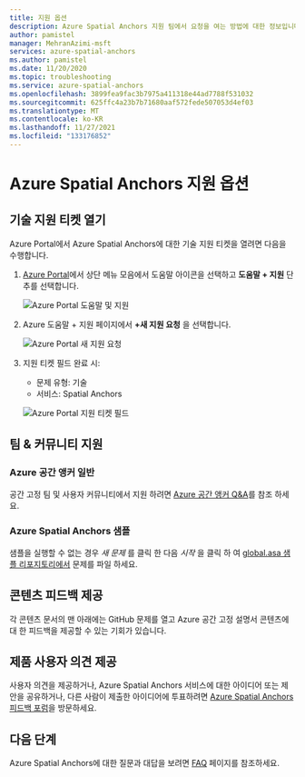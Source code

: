 ```yaml
---
title: 지원 옵션
description: Azure Spatial Anchors 지원 팀에서 요청을 여는 방법에 대한 정보입니다.
author: pamistel
manager: MehranAzimi-msft
services: azure-spatial-anchors
ms.author: pamistel
ms.date: 11/20/2020
ms.topic: troubleshooting
ms.service: azure-spatial-anchors
ms.openlocfilehash: 3899fea9fac3b7975a411318e44ad7788f531032
ms.sourcegitcommit: 625ffc4a23b7b71680aaf572fede507053d4ef03
ms.translationtype: MT
ms.contentlocale: ko-KR
ms.lasthandoff: 11/27/2021
ms.locfileid: "133176852"
---
```

# <a name="azure-spatial-anchors-support-options"></a>Azure Spatial Anchors 지원 옵션

## <a name="open-a-tech-support-ticket"></a>기술 지원 티켓 열기

Azure Portal에서 Azure Spatial Anchors에 대한 기술 지원 티켓을 열려면 다음을 수행합니다.

1. [Azure Portal](https://azure.microsoft.com/account/)에서 상단 메뉴 모음에서 도움말 아이콘을 선택하고 **도움말 + 지원** 단추를 선택합니다.

   ![Azure Portal 도움말 및 지원](./media/spatial-anchor-support.png)

1. Azure 도움말 + 지원 페이지에서 **+새 지원 요청** 을 선택합니다.

   ![Azure Portal 새 지원 요청](./media/spatial-anchor-support2.png)

1. 지원 티켓 필드 완료 시:

   - 문제 유형: 기술
   - 서비스: Spatial Anchors

   ![Azure Portal 지원 티켓 필드](./media/spatial-anchor-support3.png)

## <a name="team--community-support"></a>팀 & 커뮤니티 지원
### <a name="azure-spatial-anchors-general"></a>Azure 공간 앵커 일반
공간 고정 팀 및 사용자 커뮤니티에서 지원 하려면 [Azure 공간 앵커 Q&A](https://docs.microsoft.com/answers/topics/azure-spatial-anchors.html)를 참조 하세요.

### <a name="azure-spatial-anchors-samples"></a>Azure Spatial Anchors 샘플 
샘플을 실행할 수 없는 경우 _새 문제_ 를 클릭 한 다음 _시작_ 을 클릭 하 여 [global.asa 샘플 리포지토리에서](https://github.com/Azure/azure-spatial-anchors-samples/issues) 문제를 파일 하세요.

## <a name="provide-content-feedback"></a>콘텐츠 피드백 제공

각 콘텐츠 문서의 맨 아래에는 GitHub 문제를 열고 Azure 공간 고정 설명서 콘텐츠에 대 한 피드백을 제공할 수 있는 기회가 있습니다.

## <a name="provide-product-feedback"></a>제품 사용자 의견 제공

사용자 의견을 제공하거나, Azure Spatial Anchors 서비스에 대한 아이디어 또는 제안을 공유하거나, 다른 사람이 제출한 아이디어에 투표하려면 [Azure Spatial Anchors 피드백 포럼](https://feedback.azure.com/d365community/forum/f47d9b25-0725-ec11-b6e6-000d3a4f07b8)을 방문하세요.

## <a name="next-steps"></a>다음 단계

Azure Spatial Anchors에 대한 질문과 대답을 보려면 [FAQ](spatial-anchor-faq.yml) 페이지를 참조하세요.
